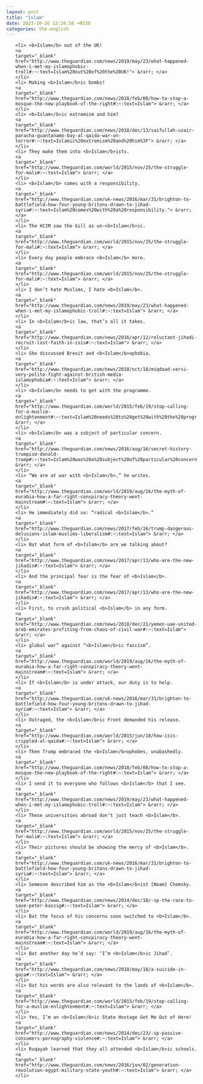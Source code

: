 ```yaml
---
layout: post
title: "Islam"
date: 2023-10-26 12:34:56 +0530
categories: the-english
---
```

<ol>

    <li> <b>Islam</b> out of the UK!
    <a 
    target="_blank" 
    href="http://www.theguardian.com/news/2019/may/23/what-happened-when-i-met-my-islamophobic-troll#:~:text=Islam%20out%20of%20the%20UK!"> &rarr; </a>
    </li>
    <li> Making <b>Islam</b>ic bombs!
    <a 
    target="_blank" 
    href="http://www.theguardian.com/news/2018/feb/08/how-to-stop-a-mosque-the-new-playbook-of-the-right#:~:text=Islam"> &rarr; </a>
    </li>
    <li> <b>Islam</b>ic extremism and him?
    <a 
    target="_blank" 
    href="http://www.theguardian.com/news/2018/dec/13/saifullah-uzair-paracha-guantanamo-bay-al-qaida-war-on-terror#:~:text=Islamic%20extremism%20and%20him%3F"> &rarr; </a>
    </li>
    <li> They make them into <b>Islam</b>ists.
    <a 
    target="_blank" 
    href="http://www.theguardian.com/world/2015/nov/25/the-struggle-for-mali#:~:text=Islam"> &rarr; </a>
    </li>
    <li> <b>Islam</b> comes with a responsibility.
    <a 
    target="_blank" 
    href="http://www.theguardian.com/uk-news/2016/mar/31/brighton-to-battlefield-how-four-young-britons-drawn-to-jihad-syria#:~:text=Islam%20comes%20with%20a%20responsibility."> &rarr; </a>
    </li>
    <li> The HCIM saw the bill as un-<b>Islam</b>ic.
    <a 
    target="_blank" 
    href="http://www.theguardian.com/world/2015/nov/25/the-struggle-for-mali#:~:text=Islam"> &rarr; </a>
    </li>
    <li> Every day people embrace <b>Islam</b> more.
    <a 
    target="_blank" 
    href="http://www.theguardian.com/world/2015/nov/25/the-struggle-for-mali#:~:text=Islam"> &rarr; </a>
    </li>
    <li> I don’t hate Muslims, I hate <b>Islam</b>.
    <a 
    target="_blank" 
    href="http://www.theguardian.com/news/2019/may/23/what-happened-when-i-met-my-islamophobic-troll#:~:text=Islam"> &rarr; </a>
    </li>
    <li> In <b>Islam</b>ic law, that’s all it takes.
    <a 
    target="_blank" 
    href="http://www.theguardian.com/news/2016/apr/12/reluctant-jihadi-recruit-lost-faith-in-isis#:~:text=Islam"> &rarr; </a>
    </li>
    <li> She discussed Brexit and <b>Islam</b>ophobia.
    <a 
    target="_blank" 
    href="http://www.theguardian.com/news/2018/oct/18/miqdaad-versi-very-polite-fight-against-british-media-islamophobia#:~:text=Islam"> &rarr; </a>
    </li>
    <li> <b>Islam</b> needs to get with the programme.
    <a 
    target="_blank" 
    href="http://www.theguardian.com/world/2015/feb/19/stop-calling-for-a-muslim-enlightenment#:~:text=Islam%20needs%20to%20get%20with%20the%20programme."> &rarr; </a>
    </li>
    <li> <b>Islam</b> was a subject of particular concern.
    <a 
    target="_blank" 
    href="http://www.theguardian.com/news/2016/aug/16/secret-history-trumpism-donald-trump#:~:text=Islam%20was%20a%20subject%20of%20particular%20concern."> &rarr; </a>
    </li>
    <li> “We are at war with <b>Islam</b>,” he writes.
    <a 
    target="_blank" 
    href="http://www.theguardian.com/world/2019/aug/16/the-myth-of-eurabia-how-a-far-right-conspiracy-theory-went-mainstream#:~:text=Islam"> &rarr; </a>
    </li>
    <li> He immediately did so: “radical <b>Islam</b>.”
    <a 
    target="_blank" 
    href="http://www.theguardian.com/news/2017/feb/16/trump-dangerous-delusions-islam-muslims-liberalism#:~:text=Islam"> &rarr; </a>
    </li>
    <li> But what form of <b>Islam</b> are we talking about?
    <a 
    target="_blank" 
    href="http://www.theguardian.com/news/2017/apr/13/who-are-the-new-jihadis#:~:text=Islam"> &rarr; </a>
    </li>
    <li> And the principal fear is the fear of <b>Islam</b>.
    <a 
    target="_blank" 
    href="http://www.theguardian.com/news/2017/apr/13/who-are-the-new-jihadis#:~:text=Islam"> &rarr; </a>
    </li>
    <li> First, to crush political <b>Islam</b> in any form.
    <a 
    target="_blank" 
    href="http://www.theguardian.com/news/2018/dec/21/yemen-uae-united-arab-emirates-profiting-from-chaos-of-civil-war#:~:text=Islam"> &rarr; </a>
    </li>
    <li> global war” against “<b>Islam</b>ic fascism”.
    <a 
    target="_blank" 
    href="http://www.theguardian.com/world/2019/aug/16/the-myth-of-eurabia-how-a-far-right-conspiracy-theory-went-mainstream#:~:text=Islam"> &rarr; </a>
    </li>
    <li> If <b>Islam</b> is under attack, our duty is to help.
    <a 
    target="_blank" 
    href="http://www.theguardian.com/uk-news/2016/mar/31/brighton-to-battlefield-how-four-young-britons-drawn-to-jihad-syria#:~:text=Islam"> &rarr; </a>
    </li>
    <li> Outraged, the <b>Islam</b>ic Front demanded his release.
    <a 
    target="_blank" 
    href="http://www.theguardian.com/world/2015/jun/10/how-isis-crippled-al-qaida#:~:text=Islam"> &rarr; </a>
    </li>
    <li> Then Trump embraced the <b>Islam</b>ophobes, unabashedly.
    <a 
    target="_blank" 
    href="http://www.theguardian.com/news/2018/feb/08/how-to-stop-a-mosque-the-new-playbook-of-the-right#:~:text=Islam"> &rarr; </a>
    </li>
    <li> I send it to everyone who follows <b>Islam</b> that I see.
    <a 
    target="_blank" 
    href="http://www.theguardian.com/news/2019/may/23/what-happened-when-i-met-my-islamophobic-troll#:~:text=Islam"> &rarr; </a>
    </li>
    <li> These universities abroad don’t just teach <b>Islam</b>.
    <a 
    target="_blank" 
    href="http://www.theguardian.com/world/2015/nov/25/the-struggle-for-mali#:~:text=Islam"> &rarr; </a>
    </li>
    <li> Their pictures should be showing the mercy of <b>Islam</b>.
    <a 
    target="_blank" 
    href="http://www.theguardian.com/uk-news/2016/mar/31/brighton-to-battlefield-how-four-young-britons-drawn-to-jihad-syria#:~:text=Islam"> &rarr; </a>
    </li>
    <li> Someone described him as the <b>Islam</b>ist [Noam] Chomsky.
    <a 
    target="_blank" 
    href="http://www.theguardian.com/news/2014/dec/18/-sp-the-race-to-save-peter-kassig#:~:text=Islam"> &rarr; </a>
    </li>
    <li> But the focus of his concerns soon switched to <b>Islam</b>.
    <a 
    target="_blank" 
    href="http://www.theguardian.com/world/2019/aug/16/the-myth-of-eurabia-how-a-far-right-conspiracy-theory-went-mainstream#:~:text=Islam"> &rarr; </a>
    </li>
    <li> But another day he’d say: ‘I’m <b>Islam</b>ic Jihad’.
    <a 
    target="_blank" 
    href="http://www.theguardian.com/news/2018/may/18/a-suicide-in-gaza#:~:text=Islam"> &rarr; </a>
    </li>
    <li> But his words are also relevant to the lands of <b>Islam</b>.
    <a 
    target="_blank" 
    href="http://www.theguardian.com/world/2015/feb/19/stop-calling-for-a-muslim-enlightenment#:~:text=Islam"> &rarr; </a>
    </li>
    <li> Yes, I’m an <b>Islam</b>ic State Hostage Get Me Out of Here!
    <a 
    target="_blank" 
    href="http://www.theguardian.com/news/2014/dec/23/-sp-passive-consumers-pornography-violence#:~:text=Islam"> &rarr; </a>
    </li>
    <li> Ruqayah learned that they all attended <b>Islam</b>ic schools.
    <a 
    target="_blank" 
    href="http://www.theguardian.com/news/2016/jun/02/generation-revolution-egypt-military-state-youth#:~:text=Islam"> &rarr; </a>
    </li>
